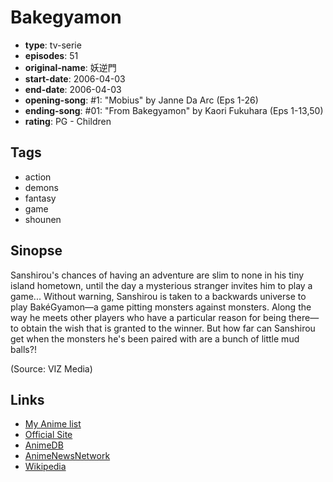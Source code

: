 # Bakegyamon

-   **type**: tv-serie
-   **episodes**: 51
-   **original-name**: 妖逆門
-   **start-date**: 2006-04-03
-   **end-date**: 2006-04-03
-   **opening-song**: #1: "Mobius" by Janne Da Arc (Eps 1-26)
-   **ending-song**: #01: "From Bakegyamon" by Kaori Fukuhara (Eps 1-13,50)
-   **rating**: PG - Children

## Tags

-   action
-   demons
-   fantasy
-   game
-   shounen

## Sinopse

Sanshirou's chances of having an adventure are slim to none in his tiny island hometown, until the day a mysterious stranger invites him to play a game... Without warning, Sanshirou is taken to a backwards universe to play BakéGyamon—a game pitting monsters against monsters. Along the way he meets other players who have a particular reason for being there—to obtain the wish that is granted to the winner. But how far can Sanshirou get when the monsters he's been paired with are a bunch of little mud balls?!

(Source: VIZ Media)

## Links

-   [My Anime list](https://myanimelist.net/anime/2786/Bakegyamon)
-   [Official Site](http://www.tv-tokyo.co.jp/anime/bakegyamon/)
-   [AnimeDB](http://anidb.info/perl-bin/animedb.pl?show=anime&aid=4362)
-   [AnimeNewsNetwork](http://www.animenewsnetwork.com/encyclopedia/anime.php?id=6665)
-   [Wikipedia](https://ja.wikipedia.org/wiki/%E5%A6%96%E9%80%86%E9%96%80)
